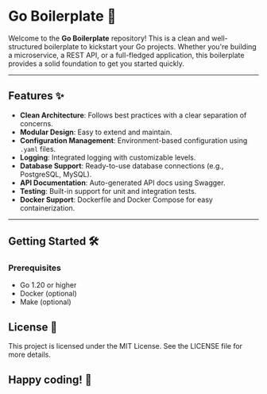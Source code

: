 # Go Boilerplate 🚀

Welcome to the **Go Boilerplate** repository! This is a clean and well-structured boilerplate to kickstart your Go projects. Whether you're building a microservice, a REST API, or a full-fledged application, this boilerplate provides a solid foundation to get you started quickly.

---

## Features ✨

- **Clean Architecture**: Follows best practices with a clear separation of concerns.
- **Modular Design**: Easy to extend and maintain.
- **Configuration Management**: Environment-based configuration using `.yaml` files.
- **Logging**: Integrated logging with customizable levels.
- **Database Support**: Ready-to-use database connections (e.g., PostgreSQL, MySQL).
- **API Documentation**: Auto-generated API docs using Swagger.
- **Testing**: Built-in support for unit and integration tests.
- **Docker Support**: Dockerfile and Docker Compose for easy containerization.

---

## Getting Started 🛠️

### Prerequisites

- Go 1.20 or higher
- Docker (optional)
- Make (optional)

## License 📜

This project is licensed under the MIT License. See the LICENSE file for more details.

## Happy coding! 🎉